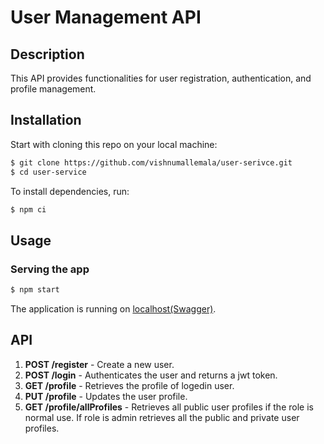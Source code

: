 # User Management API

## Description

This API provides functionalities for user registration, authentication, and profile management.

## Installation

Start with cloning this repo on your local machine:

```sh
$ git clone https://github.com/vishnumallemala/user-serivce.git
$ cd user-service
```

To install dependencies, run:

```sh
$ npm ci
```

## Usage

### Serving the app

```sh
$ npm start
```

The application is running on [localhost(Swagger)](http:localhost:3000/api-docs).

## API

1. **POST /register** - Create a new user.
2. **POST /login** - Authenticates the user and returns a jwt token.
3. **GET /profile** - Retrieves the profile of logedin user.
4. **PUT /profile** - Updates the user profile.
5. **GET /profile/allProfiles** - Retrieves all public user profiles if the role is normal use. If role is admin retrieves all the public and private user profiles.
